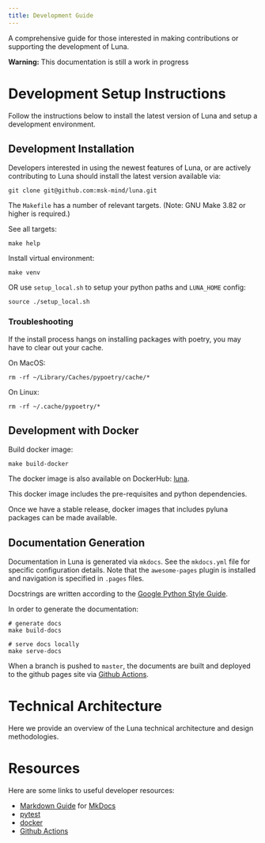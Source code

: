 ```yaml
---
title: Development Guide
---
```


A comprehensive guide for those interested in making contributions or
supporting the development of Luna.

**Warning:** This documentation is still a work in progress

# Development Setup Instructions

Follow the instructions below to install the latest version of Luna and
setup a development environment.

## Development Installation

Developers interested in using the newest features of Luna, or are
actively contributing to Luna should install the latest version
available via:

    git clone git@github.com:msk-mind/luna.git

The `Makefile` has a number of relevant targets. (Note: GNU
Make 3.82 or higher is required.)

See all targets:

    make help

Install virtual environment:

    make venv

OR use `setup_local.sh` to setup your python paths and `LUNA_HOME`
config:

    source ./setup_local.sh

### Troubleshooting

If the install process hangs on installing packages with poetry, you may have
to clear out your cache.

On MacOS:

    rm -rf ~/Library/Caches/pypoetry/cache/*

On Linux:

    rm -rf ~/.cache/pypoetry/*


## Development with Docker

Build docker image:

    make build-docker

The docker image is also available on DockerHub:
[luna](https://hub.docker.com/r/mskmind/luna).

This docker image includes the pre-requisites and python dependencies.

Once we have a stable release, docker images that includes pyluna
packages can be made available.

## Documentation Generation

Documentation in Luna is generated via `mkdocs`. See the `mkdocs.yml` file for
specific configuration details. Note that the `awesome-pages` plugin is
installed and navigation is specified in `.pages` files.

Docstrings are written according to the [Google Python Style
Guide](https://www.sphinx-doc.org/en/master/usage/extensions/napoleon.html).

In order to generate the documentation:

    # generate docs
    make build-docs

    # serve docs locally
    make serve-docs

When a branch is pushed to `master`, the documents are built and deployed to
the github pages site via [Github Actions](https://docs.github.com/en/actions).

# Technical Architecture

Here we provide an overview of the Luna technical architecture and
design methodologies.

# Resources

Here are some links to useful developer resources:

-   [Markdown Guide](https://www.markdownguide.org/) for
    [MkDocs](http://www.mkdocs.org/)
-   [pytest](https://docs.pytest.org/)
-   [docker](https://www.docker.com/)
-   [Github Actions](https://docs.github.com/en/actions)

